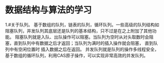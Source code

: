 数据结构与算法的学习
==
1.#关于队列。 
  基于数组的队列，链表的队列，循环队列。一些高级的队列结构如阻塞队列，并发队列其底层还是队列的基本结构，只不过是在之上附加了其他功能。
  阻塞队列就是入队、出队操作可以阻塞。当队列为空时从对头取数时会阻塞，直到队列中有数据之后才返回；当队列为满时的插入操作就会阻塞，
  直到队列中有空闲位置时  插入数据之后在返回。
  并发队列就是队列的操作多线程安全，基于数组的循环队列，利用CAS原子操作，可以实现非常高效的并发队列。
